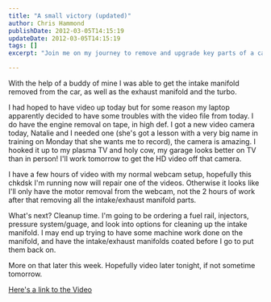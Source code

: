 ```yaml
---
title: "A small victory (updated)"
author: Chris Hammond
publishDate: 2012-03-05T14:15:19
updateDate: 2012-03-05T14:15:19
tags: []
excerpt: "Join me on my journey to remove and upgrade key parts of a car engine, from intake and exhaust manifolds to the turbo, captured in high-definition video."

---
```

<p>With the help of a buddy of mine I was able to get the intake manifold removed from the car, as well as the exhaust manifold and the turbo.</p> <p>I had hoped to have video up today but for some reason my laptop apparently decided to have some troubles with the video file from today. I do have the engine removal on tape, in high def. I got a new video camera today, Natalie and I needed one (she's got a lesson with a very big name in training on Monday that she wants me to record), the camera is amazing. I hooked it up to my plasma TV and holy cow, my garage looks better on TV than in person! I'll work tomorrow to get the HD video off that camera.</p> <p>I have a few hours of video with my normal webcam setup, hopefully this chkdsk I'm running now will repair one of the videos. Otherwise it looks like I'll only have the motor removal from the webcam, not the 2 hours of work after that removing all the intake/exhaust manifold parts.</p> <p>What's next? Cleanup time. I'm going to be ordering a fuel rail, injectors, pressure system/guage, and look into options for cleaning up the intake manifold. I may end up trying to have some machine work done on the manifold, and have the intake/exhaust manifolds coated before I go to put them back on.</p> <p>More on that later this week. Hopefully video later tonight, if not sometime tomorrow.</p> <p><a href="https://www.project240z.com/DesktopModules/EngagePublish/itemlink.aspx?itemId=24">Here's a link to the Video</a></p>




